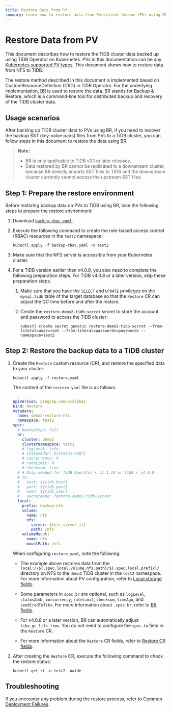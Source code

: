 ```yaml
---
title: Restore Data from PV
summary: Learn how to restore data from Persistent Volume (PV) using BR.
---
```


# Restore Data from PV

This document describes how to restore the TiDB cluster data backed up using TiDB Operator on Kubernetes. PVs in this documentation can be any [Kubernetes supported PV types](https://kubernetes.io/docs/concepts/storage/persistent-volumes/#types-of-persistent-volumes). This document shows how to restore data from NFS to TiDB.

The restore method described in this document is implemented based on CustomResourceDefinition (CRD) in TiDB Operator. For the underlying implementation, [BR](https://docs.pingcap.com/tidb/stable/backup-and-restore-tool) is used to restore the data. BR stands for Backup & Restore, which is a command-line tool for distributed backup and recovery of the TiDB cluster data.

## Usage scenarios

After backing up TiDB cluster data to PVs using BR, if you need to recover the backup SST (key-value pairs) files from PVs to a TiDB cluster, you can follow steps in this document to restore the data using BR.

> **Note:**
>
> - BR is only applicable to TiDB v3.1 or later releases.
> - Data restored by BR cannot be replicated to a downstream cluster, because BR directly imports SST files to TiDB and the downstream cluster currently cannot access the upstream SST files.

## Step 1: Prepare the restore environment

Before restoring backup data on PVs to TiDB using BR, take the following steps to prepare the restore environment:

1. Download [`backup-rbac.yaml`](https://github.com/pingcap/tidb-operator/blob/v1.3.10/manifests/backup/backup-rbac.yaml).

2. Execute the following command to create the role-based access control (RBAC) resources in the `test2` namespace:

    
    ```shell
    kubectl apply -f backup-rbac.yaml -n test2
    ```

3. Make sure that the NFS server is accessible from your Kubernetes cluster.

4. For a TiDB version earlier than v4.0.8, you also need to complete the following preparation steps. For TiDB v4.0.8 or a later version, skip these preparation steps.

    1. Make sure that you have the `SELECT` and `UPDATE` privileges on the `mysql.tidb` table of the target database so that the `Restore` CR can adjust the GC time before and after the restore.

    2. Create the `restore-demo2-tidb-secret` secret to store the account and password to access the TiDB cluster:

        
        ```shell
        kubectl create secret generic restore-demo2-tidb-secret --from-literal=user=root --from-literal=password=<password> --namespace=test2
        ```

## Step 2: Restore the backup data to a TiDB cluster

1. Create the `Restore` custom resource (CR), and restore the specified data to your cluster:

    
    ```shell
    kubectl apply -f restore.yaml
    ```

    The content of the `restore.yaml` file is as follows:

    ```yaml
    ---
    apiVersion: pingcap.com/v1alpha1
    kind: Restore
    metadata:
      name: demo2-restore-nfs
      namespace: test2
    spec:
      # backupType: full
      br:
        cluster: demo2
        clusterNamespace: test2
        # logLevel: info
        # statusAddr: ${status-addr}
        # concurrency: 4
        # rateLimit: 0
        # checksum: true
      # # Only needed for TiDB Operator < v1.1.10 or TiDB < v4.0.8
      # to:
      #   host: ${tidb_host}
      #   port: ${tidb_port}
      #   user: ${tidb_user}
      #   secretName: restore-demo2-tidb-secret
      local:
        prefix: backup-nfs
        volume:
          name: nfs
          nfs:
            server: ${nfs_server_if}
            path: /nfs
        volumeMount:
          name: nfs
          mountPath: /nfs
    ```

    When configuring `restore.yaml`, note the following:

    - The example above restores data from the `local://${.spec.local.volume.nfs.path}/${.spec.local.prefix}/` directory on NFS to the `demo2` TiDB cluster in the `test2` namespace. For more information about PV configuration, refer to [Local storage fields](backup-restore-cr.md#local-storage-fields).

    - Some parameters in `spec.br` are optional, such as `logLevel`, `statusAddr`, `concurrency`, `rateLimit`, `checksum`, `timeAgo`, and `sendCredToTikv`. For more information about `.spec.br`, refer to [BR fields](backup-restore-cr.md#br-fields).

    - For v4.0.8 or a later version, BR can automatically adjust `tikv_gc_life_time`. You do not need to configure the `spec.to` field in the `Restore` CR.

    - For more information about the `Restore` CR fields, refer to [Restore CR fields](backup-restore-cr.md#restore-cr-fields).

2. After creating the `Restore` CR, execute the following command to check the restore status:

    
    ```shell
    kubectl get rt -n test2 -owide
    ```

## Troubleshooting

If you encounter any problem during the restore process, refer to [Common Deployment Failures](deploy-failures.md).
